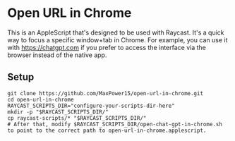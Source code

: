 # Open URL in Chrome

This is an AppleScript that's designed to be used with Raycast. It's a quick way to focus a specific window+tab in Chrome. For example, you can use it with https://chatgpt.com if you prefer to access the interface via the browser instead of the native app.

## Setup

```
git clone https://github.com/MaxPower15/open-url-in-chrome.git
cd open-url-in-chrome
RAYCAST_SCRIPTS_DIR="configure-your-scripts-dir-here"
mkdir -p "$RAYCAST_SCRIPTS_DIR/"
cp raycast-scripts/* "$RAYCAST_SCRIPTS_DIR/"
# After that, modify $RAYCAST_SCRIPTS_DIR/open-chat-gpt-in-chrome.sh to point to the correct path to open-url-in-chrome.applescript.
```

